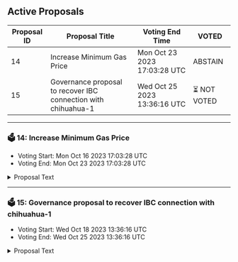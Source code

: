 ## Active Proposals

| Proposal ID | Proposal Title | Voting End Time | VOTED |
|-------------|----------------|-----------------|-------|
| 14 | Increase Minimum Gas Price | Mon Oct 23 2023 17:03:28 UTC | ABSTAIN |
| 15 | Governance proposal to recover IBC connection with chihuahua-1 | Wed Oct 25 2023 13:36:16 UTC | ⏳ NOT VOTED |

---

### 🗳 14: Increase Minimum Gas Price
- Voting Start: Mon Oct 16 2023 17:03:28 UTC
- Voting End: Mon Oct 23 2023 17:03:28 UTC

<details>
<summary>Proposal Text</summary>
 
This proposal encourages validators to raise their minimum-gas-price from 0.25 uwhale to 1 uwhale on Migaloo.nnIn its early stages, the Migaloo chain set a default minimum-gas-price of 0 uwhale to support adoption and enhance the user experience. Proposal 5 increased the minimum gas price to 0.25 uwhale to prevent spam transactions. This proposal aims to increase the yield for stakers and validators and, at the same time, stimulate the economy around liquid-staked Whale and Alliance. It further prepares the network for the upcoming transaction fee burn, designed to counteract whale token inflation.nnVote YES to approve the minimum-gas-price increase.nVote NO to disapprove the minimum-gas-price increase.nVote NO WITH VETO to disapprove the minimum-gas-price increase and forfeit the proposal deposits.nVote ABSTAIN to abstain from the decision.
</details>

---

### 🗳 15: Governance proposal to recover IBC connection with chihuahua-1
- Voting Start: Wed Oct 18 2023 13:36:16 UTC
- Voting End: Wed Oct 25 2023 13:36:16 UTC

<details>
<summary>Proposal Text</summary>
 
Governance proposal to recover CLIENT 07-tendermint-21 and move it to CLIENT 07-tendermint-117
</details>
